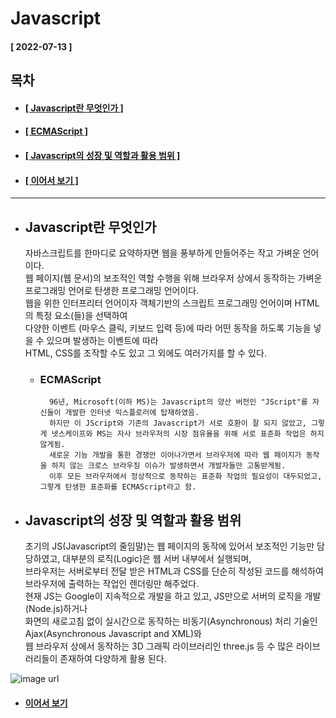 # Javascript  
  
  #### [ 2022-07-13 ]  
    
## 목차  
  * #### [[ Javascript란 무엇인가 ]](#javascript란-무엇인가)
  * #### [[ ECMAScript ]](#ecmascript)
  * #### [[ Javascript의 성장 및 역할과 활용 범위 ]](#javascript의-성장-및-역할과-활용-범위)
  * #### [[ 이어서 보기 ]](#이어서-보기)
    
      
-----------------------------------------------------------------------------------------------------------------------------------------------------  
  
* ## Javascript란 무엇인가  
  
  자바스크립트를 한마디로 요약하자면 웹을 풍부하게 만들어주는 작고 가벼운 언어이다.  
  웹 페이지(웹 문서)의 보조적인 역할 수행을 위해 브라우저 상에서 동작하는 가벼운 프로그래밍 언어로 탄생한 프로그래밍 언어이다.  
  웹을 위한 인터프리터 언어이자 객체기반의 스크립트 프로그래밍 언어이며 HTML의 특정 요소(들)을 선택하여   
  다양한 이벤트 (마우스 클릭, 키보드 입력 등)에 따라 어떤 동작을 하도록 기능을 넣을 수 있으며 발생하는 이벤트에 따라   
  HTML, CSS를 조작할 수도 있고 그 외에도 여러가지를 할 수 있다.  
    
    * ### ECMAScript  

            96년, Microsoft(이하 MS)는 Javascript의 양산 버전인 "JScript"를 자신들이 개발한 인터넷 익스플로러에 탑재하였음.  
            하지만 이 JScript와 기존의 Javascript가 서로 호환이 잘 되지 않았고, 그렇게 넷스케이프와 MS는 자사 브라우저의 시장 점유율을 위해 서로 표준화 작업은 하지 않게됨.  
            새로운 기능 개발을 통한 경쟁만 이어나가면서 브라우저에 따라 웹 페이지가 동작을 하지 않는 크로스 브라우징 이슈가 발생하면서 개발자들만 고통받게됨.     
            이후 모든 브라우저에서 정상적으로 동작하는 표준화 작업의 필요성이 대두되었고, 그렇게 탄생한 표준화를 ECMAScript라고 함.  
              
* ## Javascript의 성장 및 역할과 활용 범위  

  초기의 JS(Javascript의 줄임말)는 웹 페이지의 동작에 있어서 보조적인 기능만 담당하였고, 대부분의 로직(Logic)은 웹 서버 내부에서 실행되며,   
  브라우저는 서버로부터 전달 받은 HTML과 CSS를 단순히 작성된 코드를 해석하여 브라우저에 출력하는 작업인 렌더링만 해주었다.  
  현재 JS는 Google이 지속적으로 개발을 하고 있고, JS만으로 서버의 로직을 개발(Node.js)하거나  
  화면의 새로고침 없이 실시간으로 동작하는 비동기(Asynchronous) 처리 기술인 Ajax(Asynchronous Javascript and XML)와  
  웹 브라우저 상에서 동작하는 3D 그래픽 라이브러리인 three.js 등 수 많은 라이브러리들이 존재하여 다양하게 활용 된다.  
    
    
![image url](https://camo.githubusercontent.com/dc89c276d4c0a366820a933a9f0c5bcb8d7f06c42bb2501927250f2462c12742/68747470733a2f2f646b726e34736b30726e3331762e636c6f756466726f6e742e6e65742f323031382f30332f30313133333932352f6a6176617363726970742e706e67)

* #### [ 이어서 보기 ](https://github.com/12OneTwo12/TIL/blob/main/Javascript/readme2.md)

